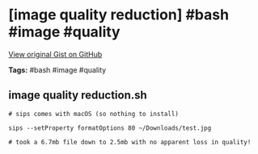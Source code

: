 # [image quality reduction] #bash #image #quality

[View original Gist on GitHub](https://gist.github.com/Integralist/44f6e2acb3a4e97c96305ed7584f6514)

**Tags:** #bash #image #quality

## image quality reduction.sh

```shell
# sips comes with macOS (so nothing to install)

sips --setProperty formatOptions 80 ~/Downloads/test.jpg

# took a 6.7mb file down to 2.5mb with no apparent loss in quality!
```

